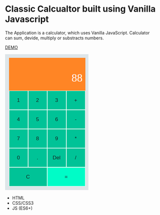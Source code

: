 # Classic Calcualtor built using Vanilla Javascript

The Application is a calculator, which uses Vanilla JavaScript. Calculator can sum, devide, multiply or substracts numbers.


<a href="https://bullet03.github.io/calculator_react/">DEMO<a>

<img src="./assets/screen.png" alt="screenshot"/>

- HTML
- CSS/CSS3
- JS (ES6+)
